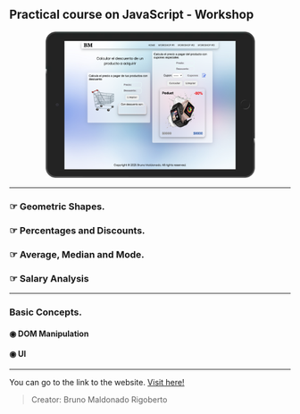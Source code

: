 ## Practical course on JavaScript - Workshop




<p align="center">
  <img src="./assets/tab.png" width="375" height="auto" alt="animated">
</p>

------------

### ☞ Geometric Shapes.
### ☞ Percentages and Discounts.
### ☞ Average, Median and Mode.
### ☞ Salary Analysis 

------------
### Basic Concepts.
#### ◉ DOM Manipulation
#### ◉ UI

------------
<p>You can go to the link to the website. <a href="https://brunomaldonado.github.io/JavaScript-Workshop/geometric/index.html" target="_blank">Visit here!</a></p>



> Creator: Bruno Maldonado Rigoberto
